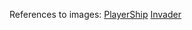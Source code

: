 References to images: 
[PlayerShip](https://opengameart.org/content/spaceship-set-4-pixel-art-space-ships)
[Invader](https://www.google.com/url?sa=i&url=https%3A%2F%2Fwww.freepik.com%2Fpremium-vector%2Fufo-ship-pixel-art-style_55802265.htm&psig=AOvVaw2eJjihPBOZyDl2bHAbRDRF&ust=1741360227643000&source=images&cd=vfe&opi=89978449&ved=0CBQQjRxqFwoTCJCbvMXe9YsDFQAAAAAdAAAAABAE)
